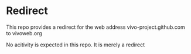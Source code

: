 # Redirect

This repo provides a redirect for the web address vivo-project.github.com to vivoweb.org

No acitivity is expected in this repo.  It is merely a redirect

